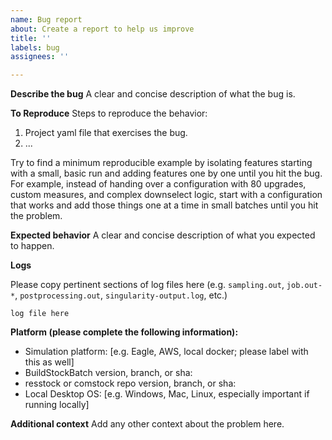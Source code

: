 ```yaml
---
name: Bug report
about: Create a report to help us improve
title: ''
labels: bug
assignees: ''

---
```


**Describe the bug**
A clear and concise description of what the bug is.

**To Reproduce**
Steps to reproduce the behavior:
1. Project yaml file that exercises the bug.
2. ...

Try to find a minimum reproducible example by isolating features starting with a small, basic run and adding features one by one until you hit the bug. For example, instead of handing over a configuration with 80 upgrades, custom measures, and complex downselect logic, start with a configuration that works and add those things one at a time in small batches until you hit the problem.

**Expected behavior**
A clear and concise description of what you expected to happen.

**Logs**

Please copy pertinent sections of log files here (e.g. `sampling.out`, `job.out-*`, `postprocessing.out`, `singularity-output.log`, etc.)

```
log file here
```

**Platform (please complete the following information):**
- Simulation platform: [e.g. Eagle, AWS, local docker; please label with this as well]
- BuildStockBatch version, branch, or sha: 
- resstock or comstock repo version, branch, or sha:
- Local Desktop OS: [e.g. Windows, Mac, Linux, especially important if running locally]

**Additional context**
Add any other context about the problem here.
